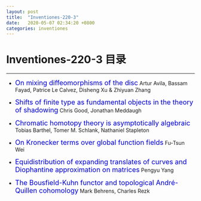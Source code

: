 ```yaml
---
layout: post
title:  "Inventiones-220-3"
date:   2020-05-07 02:34:20 +0800
categories: inventiones
---
```


# Inventiones-220-3 目录
------

- <font color="#0000dd" size="4">On mixing diffeomorphisms of the disc</font>
 Artur Avila, Bassam Fayad, Patrice Le Calvez, Disheng Xu  & Zhiyuan Zhang 

- <font color="#0000dd" size="4">Shifts of finite type as fundamental objects in the theory of shadowing</font>
 Chris Good, Jonathan Meddaugh


- <font color="#0000dd" size="4">Chromatic homotopy theory is asymptotically algebraic</font>
 Tobias Barthel, Tomer M. Schlank, Nathaniel Stapleton

- <font color="#0000dd" size="4">On Kronecker terms over global function fields</font>
 Fu-Tsun Wei

- <font color="#0000dd" size="4">Equidistribution of expanding translates of curves and Diophantine approximation on matrices</font>
 Pengyu Yang

- <font color="#0000dd" size="4">The Bousfield-Kuhn functor and topological André-Quillen cohomology</font>
 Mark Behrens, Charles Rezk



